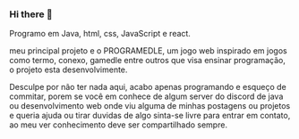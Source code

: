 ### Hi there 👋
Programo em Java, html, css, JavaScript e react.

meu principal projeto e o PROGRAMEDLE, um jogo web inspirado em jogos como termo, conexo, gamedle entre outros que visa ensinar programação, o projeto esta desenvolvimente.

Desculpe por não ter nada aqui, acabo apenas programando e esqueço de commitar, porem se você em conhece de algum server do discord de java ou desenvolvimento web onde viu alguma de minhas postagens ou projetos e queria ajuda ou tirar duvidas de algo sinta-se livre para entrar em contato, ao meu ver conhecimento deve ser compartilhado sempre.

